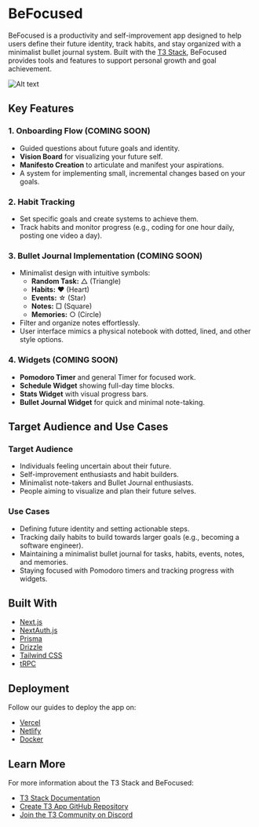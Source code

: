 <!-- # Create T3 App

This is a [T3 Stack](https://create.t3.gg/) project bootstrapped with `create-t3-app`.

## What's next? How do I make an app with this?

We try to keep this project as simple as possible, so you can start with just the scaffolding we set up for you, and add additional things later when they become necessary.

If you are not familiar with the different technologies used in this project, please refer to the respective docs. If you still are in the wind, please join our [Discord](https://t3.gg/discord) and ask for help.

- [Next.js](https://nextjs.org)
- [NextAuth.js](https://next-auth.js.org)
- [Prisma](https://prisma.io)
- [Drizzle](https://orm.drizzle.team)
- [Tailwind CSS](https://tailwindcss.com)
- [tRPC](https://trpc.io)

## Learn More

To learn more about the [T3 Stack](https://create.t3.gg/), take a look at the following resources:

- [Documentation](https://create.t3.gg/)
- [Learn the T3 Stack](https://create.t3.gg/en/faq#what-learning-resources-are-currently-available) — Check out these awesome tutorials

You can check out the [create-t3-app GitHub repository](https://github.com/t3-oss/create-t3-app) — your feedback and contributions are welcome!

## How do I deploy this?

Follow our deployment guides for [Vercel](https://create.t3.gg/en/deployment/vercel), [Netlify](https://create.t3.gg/en/deployment/netlify) and [Docker](https://create.t3.gg/en/deployment/docker) for more information. -->

# BeFocused

BeFocused is a productivity and self-improvement app designed to help users define their future identity, track habits, and stay organized with a minimalist bullet journal system. Built with the [T3 Stack](https://create.t3.gg/), BeFocused provides tools and features to support personal growth and goal achievement.

 ![Alt text](https://raw.githubusercontent.com/artifactz1/befocus-t3/refs/heads/main/Pomodoro.png)


## Key Features

### 1. Onboarding Flow (COMING SOON)
- Guided questions about future goals and identity.
- **Vision Board** for visualizing your future self.
- **Manifesto Creation** to articulate and manifest your aspirations.
- A system for implementing small, incremental changes based on your goals.

### 2. Habit Tracking
- Set specific goals and create systems to achieve them.
- Track habits and monitor progress (e.g., coding for one hour daily, posting one video a day).

### 3. Bullet Journal Implementation (COMING SOON)
- Minimalist design with intuitive symbols:
  - **Random Task:** △ (Triangle)
  - **Habits:** ❤️ (Heart)
  - **Events:** ☆ (Star)
  - **Notes:** □ (Square)
  - **Memories:** ○ (Circle)
- Filter and organize notes effortlessly.
- User interface mimics a physical notebook with dotted, lined, and other style options.

### 4. Widgets (COMING SOON)
- **Pomodoro Timer** and general Timer for focused work.
- **Schedule Widget** showing full-day time blocks.
- **Stats Widget** with visual progress bars.
- **Bullet Journal Widget** for quick and minimal note-taking.

## Target Audience and Use Cases

### Target Audience
- Individuals feeling uncertain about their future.
- Self-improvement enthusiasts and habit builders.
- Minimalist note-takers and Bullet Journal enthusiasts.
- People aiming to visualize and plan their future selves.

### Use Cases
- Defining future identity and setting actionable steps.
- Tracking daily habits to build towards larger goals (e.g., becoming a software engineer).
- Maintaining a minimalist bullet journal for tasks, habits, events, notes, and memories.
- Staying focused with Pomodoro timers and tracking progress with widgets.

<!-- ## User Interface and User Experience (UI/UX)

### Onboarding Flow
- Guided questions to understand goals and identity.
- Engaging visuals for vision boards and manifesto creation.

### Habit Tracking System
- Intuitive interface for setting and tracking habits.
- Visual progress indicators like progress bars and streak counters.

### Bullet Journal
- Clean, minimalistic design resembling a physical journal.
- Options for dotted, lined, or other journal styles.
- Symbols for quick task categorization and note-taking.
- Filtering and organizing tools for efficient management.

### Widgets
- Customizable widget interface for easy access to features.
- Pomodoro Timer with start, stop, and reset functionalities.
- Schedule Widget displaying time blocks for better planning.
- Stats Widget showing daily progress visually.
- Bullet Journal Widget for quick entries. -->

## Built With
- [Next.js](https://nextjs.org)
- [NextAuth.js](https://next-auth.js.org)
- [Prisma](https://prisma.io)
- [Drizzle](https://orm.drizzle.team)
- [Tailwind CSS](https://tailwindcss.com)
- [tRPC](https://trpc.io)

## Deployment
Follow our guides to deploy the app on:
- [Vercel](https://create.t3.gg/en/deployment/vercel)
- [Netlify](https://create.t3.gg/en/deployment/netlify)
- [Docker](https://create.t3.gg/en/deployment/docker)

## Learn More
For more information about the T3 Stack and BeFocused:
- [T3 Stack Documentation](https://create.t3.gg/)
- [Create T3 App GitHub Repository](https://github.com/t3-oss/create-t3-app)
- [Join the T3 Community on Discord](https://t3.gg/discord)

